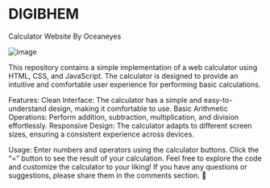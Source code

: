 # DIGIBHEM
Calculator Website By Oceaneyes

![image](https://github.com/Pabitra-Sahoo/DIGIBHEM/assets/135823202/2fda8064-8c53-410c-a618-e063e23cc809)


This repository contains a simple implementation of a web calculator using HTML, CSS, and JavaScript. The calculator is designed to provide an intuitive and comfortable user experience for performing basic calculations.

Features:
Clean Interface: The calculator has a simple and easy-to-understand design, making it comfortable to use.
Basic Arithmetic Operations: Perform addition, subtraction, multiplication, and division effortlessly.
Responsive Design: The calculator adapts to different screen sizes, ensuring a consistent experience across devices.

Usage:
Enter numbers and operators using the calculator buttons.
Click the “=” button to see the result of your calculation.
Feel free to explore the code and customize the calculator to your liking! If you have any questions or suggestions, please share them in the comments section. 🚀
